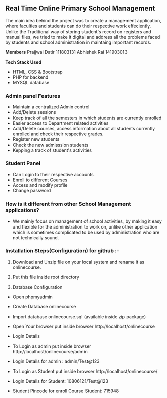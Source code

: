 ## Real Time Online Primary School Management

The main idea behind the project was to create a management application, where faculties and students 
can do their respective work effeciently. Unlike the Traditional way of storing student's record on 
registers and manual files, we tried to make it digital and address all the problems faced by students 
and school administration in maintaing important records.

**Members**
Prajjwal Datir 111803131
Abhishek Rai 141903013

**Tech Stack Used**

- HTML, CSS & Bootstrap
- PHP for backend
- MYSQL database
 
### Admin panel Features
- Maintain a centralized Admin control
- Add/Delete sessions
- Keep track of all the semesters in which students are currently enrolled
- Easier access to Department related activities
- Add/Delete courses, access information about all students currently enrolled and check their respective grades.
- Register new students
- Check the new admisssion students
- Kepping a track of student's activities

### Student Panel
- Can Login to their respective accounts
- Enroll to different Courses
- Access and modify profile
- Change password

### How is it different from other School Management applications?
- We mainly focus on management of school activities, by making it easy and flexible for the administration to work on, unlike other application which is sometimes
complicated to be used by administration who are not technically sound.


### Installation Steps(Configuration) for github :-

1. Download and Unzip file on your local system and rename it as onlinecourse.

2. Put this file inside root directory

3. Database Configuration

 - Open phpmyadmin

 - Create Database onlinecourse

 - Import database onlinecourse.sql (available inside zip package)

 - Open Your browser put inside browser http://localhost/onlinecourse

 - Login Details

 - To Login as admin put inside browser http://localhost/onlinecourse/admin

 - Login Details for admin : admin/Test@123

 - To Login as Student put inside browser http://localhost/onlinecourse/

 - Login Details for Student: 10806121/Test@123

 - Student Pincode for enroll Course Student: 715948
